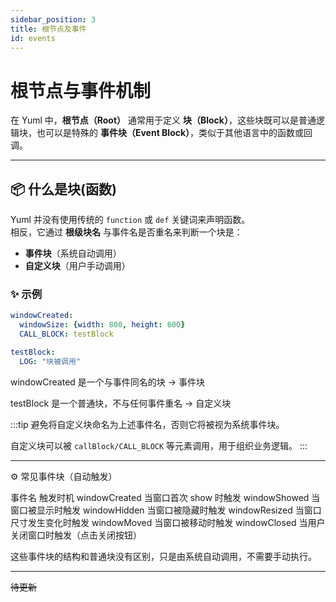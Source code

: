 ```yaml
---
sidebar_position: 3
title: 根节点及事件
id: events
---
```


# 根节点与事件机制

在 Yuml 中，**根节点（Root）** 通常用于定义 **块（Block）**，这些块既可以是普通逻辑块，也可以是特殊的 **事件块（Event Block）**，类似于其他语言中的函数或回调。

---

## 📦 什么是块(函数)

Yuml 并没有使用传统的 `function` 或 `def` 关键词来声明函数。  
相反，它通过 **根级块名** 与事件名是否重名来判断一个块是：

- **事件块**（系统自动调用）
- **自定义块**（用户手动调用）

### ✨ 示例
```yaml
windowCreated:
  windowSize: {width: 800, height: 600}
  CALL_BLOCK: testBlock

testBlock:
  LOG: "块被调用"

```

windowCreated 是一个与事件同名的块 → 事件块

testBlock 是一个普通块，不与任何事件重名 → 自定义块

:::tip
避免将自定义块命名为上述事件名，否则它将被视为系统事件块。

自定义块可以被 `callBlock/CALL_BLOCK` 等元素调用，用于组织业务逻辑。
:::

---

⚙️ 常见事件块（自动触发）

事件名	触发时机
windowCreated	当窗口首次 show 时触发
windowShowed	当窗口被显示时触发
windowHidden	当窗口被隐藏时触发
windowResized	当窗口尺寸发生变化时触发
windowMoved	    当窗口被移动时触发
windowClosed	当用户关闭窗口时触发（点击关闭按钮）

这些事件块的结构和普通块没有区别，只是由系统自动调用，不需要手动执行。

---

~~待更新~~
